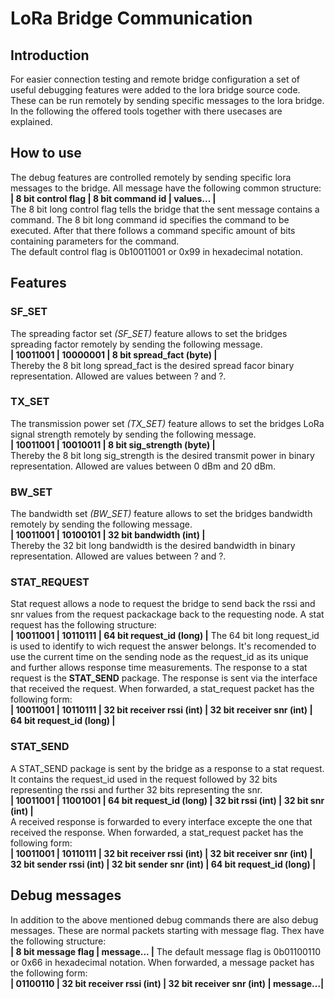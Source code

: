 # LoRa Bridge Communication
## Introduction
For easier connection testing and remote bridge configuration a set of useful debugging features were added to the lora bridge source code.
These can be run remotely by sending specific messages to the lora bridge. In the following the offered tools together with there usecases are explained.

## How to use
The debug features are controlled remotely by sending specific lora messages to the bridge. All message have the following common structure:  
**| 8 bit control flag | 8 bit command id | values... |**  
The 8 bit long control flag tells the bridge that the sent message contains a command.
The 8 bit long command id specifies the command to be executed.
After that there follows a command specific amount of bits containing parameters for the command.  
The default control flag is 0b10011001 or 0x99 in hexadecimal notation.

## Features
### SF_SET
The spreading factor set *(SF_SET)* feature allows to set the bridges spreading factor remotely by sending the following message.  
**| 10011001 | 10000001 | 8 bit spread_fact (byte) |**  
Thereby the 8 bit long spread_fact is the desired spread facor binary representation. Allowed are values between ? and ?.

### TX_SET
The transmission power set *(TX_SET)* feature allows to set the bridges LoRa signal strength remotely by sending the following message.  
**| 10011001 | 10010011 | 8 bit sig_strength (byte) |**  
Thereby the 8 bit long sig_strength is the desired transmit power in binary representation. Allowed are values between 0 dBm and 20 dBm.

### BW_SET
The bandwidth set *(BW_SET)* feature allows to set the bridges bandwidth remotely by sending the following message.  
**| 10011001 | 10100101 | 32 bit bandwidth (int) |**  
Thereby the 32 bit long bandwidth is the desired bandwidth in binary representation. Allowed are values between ? and ?.

### STAT_REQUEST
Stat request allows a node to request the bridge to send back the rssi and snr values from the request packackage back to the requesting node.
A stat request has the following structure:  
**| 10011001 | 10110111 | 64 bit request_id (long) |**
The 64 bit long request_id is used to identify to wich request the answer belongs. It's recomended to use the current time on the sending node as the request_id as its unique and further allows response time measurements. The response to a stat request is the **STAT_SEND** package.
The response is sent via the interface that received the request.
When forwarded, a stat_request packet has the following form:  
**| 10011001 | 10110111 | 32 bit receiver rssi (int) | 32 bit receiver snr (int) | 64 bit request_id (long) |**

### STAT_SEND
A STAT_SEND package is sent by the bridge as a response to a stat request. It contains the request_id used in the request followed by 32 bits representing the rssi and further 32 bits representing the snr.  
**| 10011001 | 11001001 | 64 bit request_id (long) | 32 bit rssi (int) | 32 bit snr (int) |**  
A received response is forwarded to every interface excepte the one that received the response.
When forwarded, a stat_request packet has the following form:  
**| 10011001 | 10110111 | 32 bit receiver rssi (int) | 32 bit receiver snr (int) | 32 bit sender rssi (int) | 32 bit sender snr (int) | 64 bit request_id (long) |**

## Debug messages
In addition to the above mentioned debug commands there are also debug messages. These are normal packets starting with message flag. Thex have the following structure:  
**| 8 bit message flag | message... |**
The default message flag is 0b01100110 or 0x66 in hexadecimal notation.
When forwarded, a message packet has the following form:  
**| 01100110 | 32 bit receiver rssi (int) | 32 bit receiver snr (int) | message...|**
